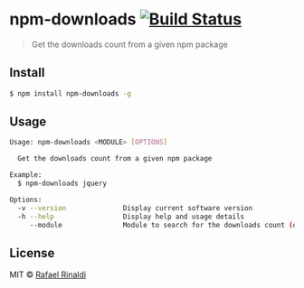 # npm-downloads [![Build Status](https://semaphoreci.com/api/v1/projects/2a033503-58f0-4d08-ba32-f883ad912067/680199/badge.svg)](https://semaphoreci.com/rafaelrinaldi/npm-downloads)

> Get the downloads count from a given npm package

## Install

```sh
$ npm install npm-downloads -g
```

## Usage

```sh
Usage: npm-downloads <MODULE> [OPTIONS]

  Get the downloads count from a given npm package

Example:
  $ npm-downloads jquery

Options:
  -v --version              Display current software version
  -h --help                 Display help and usage details
     --module               Module to search for the downloads count (or you can just pass it along as seen on the example)
```

## License

MIT :copyright: [Rafael Rinaldi](http://rinaldi.io)
